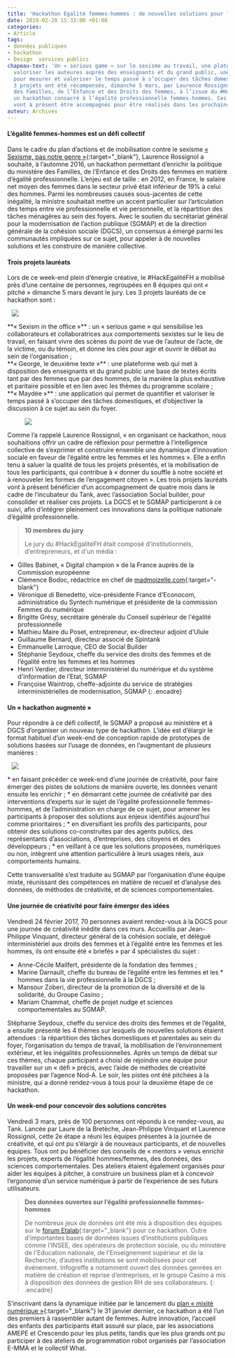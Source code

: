 ```yaml
---
title: 'Hackathon Egalité femmes-hommes : de nouvelles solutions pour l’égalité professionnelle'
date: 2019-02-28 15:33:00 +01:00
categories:
- Article
tags:
- données publiques
- hackathon
- Design  services publics
chapeau-text: 'Un « serious game » sur le sexisme au travail, une plateforme web pour
  valoriser les auteures auprès des enseignants et du grand public, une application
  pour mesurer et valoriser le temps passé à s’occuper des tâches domestiques : ces
  3 projets ont été récompensés, dimanche 5 mars, par Laurence Rossignol, ministre
  des Familles, de l’Enfance et des Droits des femmes, à l’issue du #HackEgalitéFH,
  un hackathon consacré à l’égalité professionnelle femmes-hommes. Ces 3 projets novateurs
  vont à présent être accompagnés pour être réalisés dans les prochains mois.'
auteur: Archives
---
```


#### L’égalité femmes-hommes est un défi collectif
Dans le cadre du plan d’actions et de mobilisation contre le sexisme [« Sexisme, pas notre genre »](https://www.egalite-femmes-hommes.gouv.fr/dossiers/sexisme-pas-notre-genre/){:target="_blank"}, Laurence Rossignol a souhaité, à l’automne 2016, un hackathon permettant d’enrichir la politique du ministère des Familles, de l’Enfance et des Droits des femmes en matière d’égalité professionnelle. L’enjeu est de taille : en 2012, en France, le salaire net moyen des femmes dans le secteur privé était inférieur de 19% à celui des hommes. Parmi les nombreuses causes sous-jacentes de cette inégalité, la ministre souhaitait mettre un accent particulier sur l’articulation des temps entre vie professionnelle et vie personnelle, et la répartition des tâches ménagères au sein des foyers. Avec le soutien du secrétariat général pour la modernisation de l’action publique (SGMAP) et de la direction générale de la cohésion sociale (DGCS), un consensus a émergé parmi les communautés impliquées sur ce sujet, pour appeler à de nouvelles solutions et les construire de manière collective.

#### Trois projets lauréats
Lors de ce week-end plein d’énergie créative, le #HackEgalitéFH a mobilisé près d’une centaine de personnes, regroupées en 8 équipes qui ont « pitché » dimanche 5 mars devant le jury. Les 3 projets lauréats de ce hackathon sont :<br>
<figure class='image-right' style='width: 40%; margin-left: 10px;'>
  <img src="/uploads/hackegalitefh-laureats.jpg"/>
</figure>
**« Sexism in the office »** : un « serious game » qui sensibilise les collaborateurs et collaboratrices aux comportements sexistes sur le lieu de travail, en faisant vivre des scènes du point de vue de l’auteur de l’acte, de la victime, ou du témoin, et donne les clés pour agir et ouvrir le débat au sein de l’organisation ;<br>
**« George, le deuxième texte »** : une plateforme web qui met à disposition des enseignants et du grand public une base de textes écrits tant par des femmes que par des hommes, de la manière la plus exhaustive et paritaire possible et en lien avec les thèmes du programme scolaire ;<br>
**« Maydée »** : une application qui permet de quantifier et valoriser le temps passé à s’occuper des tâches domestiques, et d’objectiver la discussion à ce sujet au sein du foyer.

<figure class='image-left' style='width: 40%; margin-right: 10px;'>
  <img src="/uploads/hackegalitefh-rossignol.jpg"/>
</figure>Comme l’a rappelé Laurence Rossignol, « en organisant ce hackathon, nous souhaitions offrir un cadre de réflexion pour permettre à l’intelligence collective de s’exprimer et construire ensemble une dynamique d’innovation sociale en faveur de l’égalité entre les femmes et les hommes ». Elle a enfin tenu à saluer la qualité de tous les projets présentés, et la mobilisation de tous les participants, qui contribue à « donner du souffle à notre société et à renouveler les formes de l’engagement citoyen ». Les trois projets lauréats vont à présent bénéficier d’un accompagnement de quatre mois dans le cadre de l’incubateur du Tank, avec l’association Social builder, pour consolider et réaliser ces projets. La DGCS et le SGMAP participeront à ce suivi, afin d’intégrer pleinement ces innovations dans la politique nationale d’égalité professionnelle.

> **10 membres du jury**
> 
>
> Le  jury du #HackEgalitéFH était composé d’institutionnels, d’entrepreneurs, et d'un média :
> 
>
* Gilles Babinet, « Digital champion » de la France auprès de la Commission européenne
* Clémence Bodoc, rédactrice en chef de [madmoizelle.com](http://www.madmoizelle.com/){:target="-blank"}
* Véronique di Benedetto, vice-présidente France d'Econocom, administratice du Syntech numérique et présidente de la commission Femmes du numérique
* Brigitte Grésy, secrétaire générale du Conseil supérieur de l'égalité professionnelle
* Mathieu Maire du Poset, entrepreneur, ex-directeur adjoint d’Ulule
* Guillaume Bernard, directeur associé de Spintank
* Emmanuelle Larroque, CEO de Social Builder
* Stéphanie Seydoux, cheffe du service des droits des femmes et de l’égalité entre les femmes et les hommes
* Henri Verdier, directeur interministériel du numérique et du système d'information de l’Etat, SGMAP
* Françoise Waintrop, cheffe-adjointe du service de stratégies interministérielles de modernisation, SGMAP
{: .encadre}

#### Un « hackathon augmenté »

Pour répondre à ce défi collectif, le SGMAP a proposé au ministère et à DGCS d’organiser un nouveau type de hackathon. L’idée est d’élargir le format habituel d’un week-end de conception rapide de prototypes de solutions basées sur l’usage de données, en l’augmentant de plusieurs manières :
<figure class='image-right' style='width: 30%; margin-left: 10px;'>
  <img src="/uploads/hackegalitefh.jpg"/>
</figure>
* en faisant précéder ce week-end d’une journée de créativité, pour faire émerger des pistes de solutions de manière ouverte, les données venant ensuite les enrichir ;
* en démarrant cette journée de créativité par des interventions d’experts sur le sujet de l’égalité professionnelle femmes-hommes, et de l’administration en charge de ce sujet, pour amener les participants à proposer des solutions aux enjeux identifiés aujourd’hui comme prioritaires ;
* en diversifiant les profils des participants, pour obtenir des solutions co-construites par des agents publics, des représentants d’associations, d’entreprises, des citoyens et des développeurs ;
* en veillant à ce que les solutions proposées, numériques ou non, intègrent une attention particulière à leurs usages réels, aux comportements humains.

Cette transversalité s’est traduite au SGMAP par l’organisation d’une équipe mixte, réunissant des compétences en matière de recueil et d’analyse des données, de méthodes de créativité, et de sciences comportementales.

#### Une journée de créativité pour faire émerger des idées
Vendredi 24 février 2017, 70 personnes avaient rendez-vous à la DGCS pour une journée de créativité inédite dans ces murs. Accueillis par Jean-Philippe Vinquant, directeur général de la cohésion sociale, et délégué interministériel aux droits des femmes et à l’égalité entre les femmes et les hommes, ils ont ensuite été « briefés » par 4 spécialistes du sujet :
* Anne-Cécile Mailfert, présidente de la fondation des femmes ;
* Marine Darnault, cheffe du bureau de l’égalité entre les femmes et les * hommes dans la vie professionnelle à la DGCS ;
* Mansour Zoberi,  directeur de la promotion de la diversité et de la solidarité, du Groupe Casino ;
* Mariam Chammat, cheffe de projet nudge et sciences comportementales au SGMAP.

Stéphanie Seydoux, cheffe du service des droits des femmes et de l’égalité, a ensuite présenté les 4 thèmes sur lesquels de nouvelles solutions étaient attendues : la répartition des tâches domestiques et parentales au sein du foyer, l’organisation du temps de travail, la mobilisation de l’environnement extérieur, et les inégalités professionnelles. Après un temps de débat sur ces thèmes, chaque participant a choisi de rejoindre une équipe pour travailler sur un « défi » précis, avec l’aide de méthodes de créativité proposées par l’agence Nod-A. Le soir, les pistes ont été pitchées à la ministre, qui a donné rendez-vous à tous pour la deuxième étape de ce hackathon.

 

#### Un week-end pour concevoir des solutions concrètes

Vendredi 3 mars, près de 100 personnes ont répondu à ce rendez-vous, au Tank. Lancée par Laure de la Bretèche, Jean-Philippe Vinquant et Laurence Rossignol, cette 2e étape a réuni les équipes présentes à la journée de créativité, et qui ont pu s’élargir à de nouveaux participants, et de nouvelles équipes. Tous ont pu bénéficier des conseils de « mentors » venus enrichir les projets, experts de l’égalité hommes/femmes, des données, des sciences comportementales. Des ateliers étaient également organisés pour aider les équipes à pitcher, à construire un business plan et à concevoir l’ergonomie d’un service numérique à partir de l’expérience de ses futurs utilisateurs.

> **Des données ouvertes sur l’égalité professionnelle femmes-hommes**
> 
>
> De nombreux jeux de données ont été mis à disposition des équipes sur le [forum Etalab](https://forum.etalab.gouv.fr/t/cartographie-des-donnees-disponibles-le-hackathon-hackegalitefh/3436){:target="_blank"} pour ce hackathon. Outre d’importantes bases de données issues d’institutions publiques comme l’INSEE, des opérateurs de protection sociale, ou du ministère de l'Education nationale, de l'Enseignement supérieur et de la Recherche, d’autres institutions se sont mobilisées pour cet événement. Infogreffe a notamment ouvert des données genrées en matière de création et reprise d’entreprises, et le groupe Casino a mis à disposition des données de gestion RH de ses collaborateurs.
{: .encadre}

S’inscrivant dans la dynamique initiée par le lancement du [plan « mixité numérique »](https://www.egalite-femmes-hommes.gouv.fr/wp-content/uploads/2017/01/DP-Plan-sectoriel-mixite-numerique.pdf){:target="_blank"} le 31 janvier dernier, ce hackathon a été l’un des premiers à rassembler autant de femmes. Autre innovation, l’accueil des enfants des participants était assuré sur place, par les associations AMEPE et Crescendo pour les plus petits, tandis que les plus grands ont pu participer à des ateliers de programmation robot organisés par l’association E-MMA et le collectif What.









